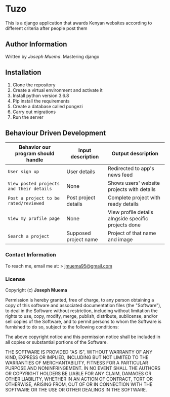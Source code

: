# Tuzo
This is a django application that awards Kenyan websites according to different criteria after people post them

## Author Information
Written by *Joseph Muema*. Mastering django 

## Installation

1. Clone the repository
2. Create a virtual environment and activate it
3. Install python version 3.6.8
4. Pip install the requirements
5. Create a database called pongezi
6. Carry out migrations
7. Run the server

## Behaviour Driven Development

| Behavior our program should handle | Input description |  Output description
| --- | --- | --- |
| `User sign up` | User details| Redirected to app's news feed
| `View posted projects and their details` | None |  Shows users' website projects with details
| `Post a project to be rated/reviewed` | Post project details |  Complete project with ready details
| `View my profile page` | None |  View profile details alngside specific projects done
| `Search a project` | Supposed project name |  Project of that name and image

### Contact Information

To reach me, email me at: > jmuema95@gmail.com

### License
Copyright (c) **Joseph Muema**

Permission is hereby granted, free of charge, to any person obtaining a copy of this software and associated documentation files (the "Software"), to deal in the Software without restriction, including without limitation the rights to use, copy, modify, merge, publish, distribute, sublicense, and/or sell copies of the Software, and to permit persons to whom the Software is furnished to do so, subject to the following conditions:

The above copyright notice and this permission notice shall be included in all copies or substantial portions of the Software.

THE SOFTWARE IS PROVIDED "AS IS", WITHOUT WARRANTY OF ANY KIND, EXPRESS OR IMPLIED, INCLUDING BUT NOT LIMITED TO THE WARRANTIES OF MERCHANTABILITY, FITNESS FOR A PARTICULAR PURPOSE AND NONINFRINGEMENT. IN NO EVENT SHALL THE AUTHORS OR COPYRIGHT HOLDERS BE LIABLE FOR ANY CLAIM, DAMAGES OR OTHER LIABILITY, WHETHER IN AN ACTION OF CONTRACT, TORT OR OTHERWISE, ARISING FROM, OUT OF OR IN CONNECTION WITH THE SOFTWARE OR THE USE OR OTHER DEALINGS IN THE SOFTWARE.
